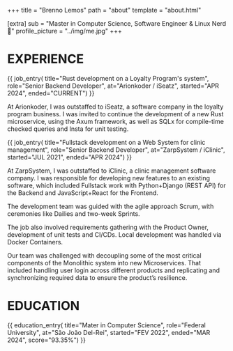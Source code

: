 +++
title = "Brenno Lemos"
path = "about"
template = "about.html"

[extra]
sub = "Master in Computer Science, Software Engineer & Linux Nerd 🐧"
profile_picture = "../img/me.jpg"
+++

# EXPERIENCE

{{ job_entry(
    title="Rust development on a Loyalty Program's system",
    role="Senior Backend Developer",
    at="Arionkoder / iSeatz",
    started="APR 2024",
    ended="CURRENT")
}}

<p class="justify">
At Arionkoder, I was outstaffed to iSeatz, a software company in the loyalty program business. I was invited to continue the development of a new Rust microservice, using the Axum framework, as well as SQLx for compile-time checked queries and Insta for unit testing.
</p>

{{ job_entry(
    title="Fullstack development on a Web System for clinic management",
    role="Senior Backend Developer",
    at="ZarpSystem / iClinic",
    started="JUL 2021",
    ended="APR 2024")
}}

<p class="justify">
At ZarpSystem, I was outstaffed to iClinic, a clinic management software company. I was responsible for developing new features to an existing software, which included Fullstack work with Python+Django (REST API) for the Backend and JavaScript+React for the Frontend.
</p>

<p class="justify">
The development team was guided with the agile approach Scrum, with ceremonies like Dailies and two-week Sprints.
</p>

<p class="justify">
The job also involved requirements gathering with the Product Owner, development of unit tests and CI/CDs. Local development was handled via Docker Containers.
</p>

<p class="justify">
Our team was challenged with decoupling some of the most critical components of the Monolithic system into new Microservices. That included handling user login across different products and replicating and synchronizing required data to ensure the product’s resilience.
</p>

# EDUCATION

{{ education_entry(
    title="Mater in Computer Science",
    role="Federal University",
    at="São João Del-Rei",
    started="FEV 2022",
    ended="MAR 2024",
    score="93.35%")
}}

